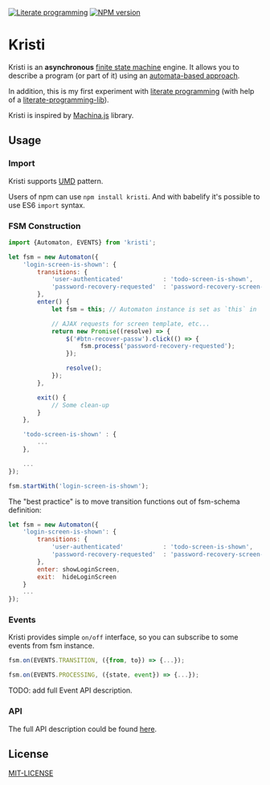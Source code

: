 [![Literate programming][literate-image]][literate-url]
[![NPM version][npm-image]][npm-url]

# Kristi

Kristi is an **asynchronous** [finite state machine][fsm-url] engine. It allows you to describe a program (or part of it) using an [automata-based approach][automata-url].

In addition, this is my first experiment with [literate programming](https://en.wikipedia.org/wiki/Literate_programming) (with help of a [literate-programming-lib](https://github.com/jostylr/literate-programming-lib)).

Kristi is inspired by [Machina.js](https://github.com/ifandelse/machina.js) library.

## Usage

### Import

Kristi supports [UMD](https://github.com/umdjs/umd) pattern.

Users of npm can use `npm install kristi`. And with babelify it's possible to use ES6 `import` syntax.

### FSM Construction

```javascript
import {Automaton, EVENTS} from 'kristi';

let fsm = new Automaton({
	'login-screen-is-shown': {
		transitions: {
			'user-authenticated'           : 'todo-screen-is-shown',
			'password-recovery-requested'  : 'password-recovery-screen-is-shown',
		},
		enter() {
			let fsm = this; // Automaton instance is set as `this` in `enter` and `exit`;

			// AJAX requests for screen template, etc...
			return new Promise((resolve) => {
				$('#btn-recover-passw').click(() => {
					fsm.process('password-recovery-requested');
				});

				resolve();
			});
		},

		exit() {
			// Some clean-up
		}
	},

	'todo-screen-is-shown' : {
		...
	},

	...
});

fsm.startWith('login-screen-is-shown');
```

The "best practice" is to move transition functions out of fsm-schema definition:

```javascript
let fsm = new Automaton({
	'login-screen-is-shown': {
		transitions: {
			'user-authenticated'           : 'todo-screen-is-shown',
			'password-recovery-requested'  : 'password-recovery-screen-is-show',
		},
		enter: showLoginScreen,
		exit:  hideLoginScreen
	}
	...
});
```

### Events

Kristi provides simple `on/off` interface, so you can subscribe to some events from fsm instance.

```javascript
fsm.on(EVENTS.TRANSITION, ({from, to}) => {...});

fsm.on(EVENTS.PROCESSING, ({state, event}) => {...});
```

TODO: add full Event API description.


### API

The full API description could be found [here][api-url].

## License

[MIT-LICENSE](https://github.com/AZaviruha/Kristi/blob/master/LICENSE)


[literate-image]: https://img.shields.io/badge/literate%20programming--brightgreen.svg
[literate-url]: https://en.wikipedia.org/wiki/Literate_programming
[npm-image]: http://img.shields.io/badge/npm-v0.1.1-green.svg
[npm-url]: https://www.npmjs.com/package/kristi
[fsm-url]: https://en.wikipedia.org/wiki/Finite-state_machine
[automata-url]: https://en.wikipedia.org/wiki/Automata-based_programming
[api-url]: https://github.com/AZaviruha/Kristi/blob/master/src/index.md#public-api-definition
